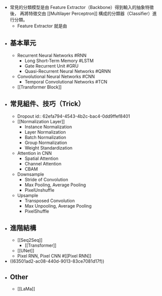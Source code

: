 - 常見的分類模型是由 Feature Extractor（Backbone）得到輸入的抽象特徵後，
  再將特徵交由 [[Multilayer Perceptron]] 構成的分類器（Classifier）進行分類。
	- Feature Extractor 就是由
- ## 基本單元
	- Recurrent Neural Networks #RNN
		- Long Short-Term Memory #LSTM
		- Gate Recurrent Unit #GRU
		- Quasi-Recurrent Neural Networks #QRNN
	- Convolutional Neural Networks #CNN
		- Temporal Convolutional Networks #TCN
	- [[Transformer Block]]
- ## 常見組件、技巧（Trick）
	- Dropout
	  id:: 62efa794-4543-4b2c-bac4-0dd9ffef8401
	- [[Normalization Layer]]
		- Instance Normalization
		- Layer Normalization
		- Batch Normalization
		- Group Normalization
		- Weight Standardization
	- Attention in CNN
		- Spatial Attention
		- Channel Attention
		- CBAM
	- Downsample
		- Stride of Convolution
		- Max Pooling, Average Pooling
		- PixelUnshuffle
	- Upsample
		- Transposed Convolution
		- Max Unpooling, Average Pooling
		- PixelShuffle
- ## 進階結構
	- [[Seq2Seq]]
		- [[Transformer]]
	- [[UNet]]
	- Pixel RNN, Pixel CNN #[[Pixel RNN]]
- ((63501ad2-ac08-440d-9013-83ce7081d17f))
- ## Other
	- [[LaMa]]